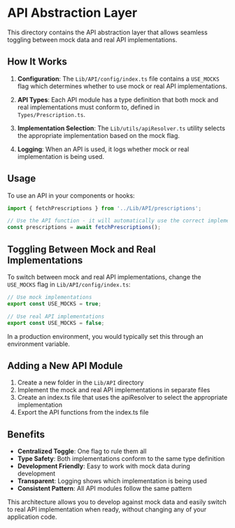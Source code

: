 # API Abstraction Layer

This directory contains the API abstraction layer that allows seamless toggling between mock data and real API implementations.

## How It Works

1. **Configuration**: The `Lib/API/config/index.ts` file contains a `USE_MOCKS` flag which determines whether to use mock or real API implementations.

2. **API Types**: Each API module has a type definition that both mock and real implementations must conform to, defined in `Types/Prescription.ts`.

3. **Implementation Selection**: The `Lib/utils/apiResolver.ts` utility selects the appropriate implementation based on the mock flag.

4. **Logging**: When an API is used, it logs whether mock or real implementation is being used.

## Usage

To use an API in your components or hooks:

```typescript
import { fetchPrescriptions } from '../Lib/API/prescriptions';

// Use the API function - it will automatically use the correct implementation
const prescriptions = await fetchPrescriptions();
```

## Toggling Between Mock and Real Implementations

To switch between mock and real API implementations, change the `USE_MOCKS` flag in `Lib/API/config/index.ts`:

```typescript
// Use mock implementations
export const USE_MOCKS = true;

// Use real API implementations
export const USE_MOCKS = false;
```

In a production environment, you would typically set this through an environment variable.

## Adding a New API Module

1. Create a new folder in the `Lib/API` directory
2. Implement the mock and real API implementations in separate files
3. Create an index.ts file that uses the apiResolver to select the appropriate implementation
4. Export the API functions from the index.ts file

## Benefits

- **Centralized Toggle**: One flag to rule them all 
- **Type Safety**: Both implementations conform to the same type definition
- **Development Friendly**: Easy to work with mock data during development
- **Transparent**: Logging shows which implementation is being used
- **Consistent Pattern**: All API modules follow the same pattern

This architecture allows you to develop against mock data and easily switch to real API implementation when ready, without changing any of your application code. 